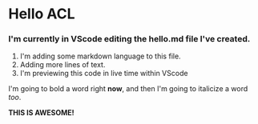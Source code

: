 # Hello ACL

### I'm currently in VScode editing the hello.md file I've created. 

1. I'm adding some markdown language to this file.
1. Adding more lines of text.
1. I'm previewing this code in live time within VScode 

I'm going to bold a word right **now**, and then I'm going to italicize a word _too_.

**THIS IS AWESOME!** 